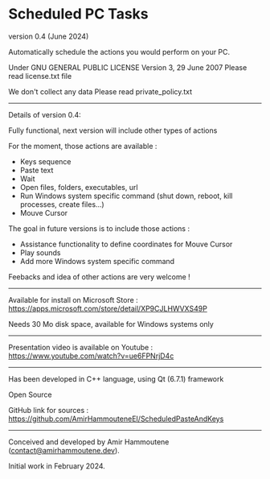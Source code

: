 # Scheduled PC Tasks

version 0.4 (June 2024)

Automatically schedule the actions you would perform on your PC.


Under GNU GENERAL PUBLIC LICENSE Version 3, 29 June 2007
Please read license.txt file

We don't collect any data
Please read private_policy.txt

----------
Details of version 0.4:

Fully functional, next version will include other types of actions

For the moment, those actions are available :

   - Keys sequence
   - Paste text
   - Wait
   - Open files, folders, executables, url
   - Run Windows system specific command (shut down, reboot, kill processes, create files...)
   - Mouve Cursor
   
The goal in future versions is to include those actions :

   - Assistance functionality to define coordinates for Mouve Cursor
   - Play sounds
   - Add more Windows system specific command

Feebacks and idea of other actions are very welcome !

----------
Available for install on Microsoft Store : 
https://apps.microsoft.com/store/detail/XP9CJLHWVXS49P

Needs 30 Mo disk space, available for Windows systems only
   
----------
Presentation video is available on Youtube :
https://www.youtube.com/watch?v=ue6FPNrjD4c

----------
Has been developed in C++ language, using Qt (6.7.1) framework 

Open Source

GitHub link for sources : https://github.com/AmirHammouteneEI/ScheduledPasteAndKeys

----------
Conceived and developed by Amir Hammoutene (contact@amirhammoutene.dev). 

Initial work in February 2024.